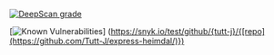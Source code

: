 [![DeepScan grade](https://deepscan.io/api/teams/10972/projects/26791/branches/854629/badge/grade.svg)](https://deepscan.io/dashboard#view=project&tid=10972&pid=26791&bid=854629)

[![Known Vulnerabilities](https://snyk.io/test/github/{tutt-j}/{https://github.com/Tutt-J/express-heimdal/}/badge.svg)]
(https://snyk.io/test/github/{tutt-j}/{[repo](https://github.com/Tutt-J/express-heimdal/)})